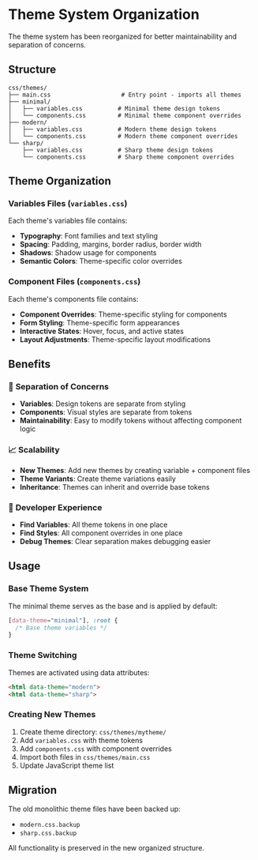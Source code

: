 # Theme System Organization

The theme system has been reorganized for better maintainability and separation of concerns.

## Structure

```
css/themes/
├── main.css                    # Entry point - imports all themes
├── minimal/
│   ├── variables.css          # Minimal theme design tokens
│   └── components.css         # Minimal theme component overrides
├── modern/
│   ├── variables.css          # Modern theme design tokens
│   └── components.css         # Modern theme component overrides
└── sharp/
    ├── variables.css          # Sharp theme design tokens
    └── components.css         # Sharp theme component overrides
```

## Theme Organization

### Variables Files (`variables.css`)
Each theme's variables file contains:
- **Typography**: Font families and text styling
- **Spacing**: Padding, margins, border radius, border width
- **Shadows**: Shadow usage for components
- **Semantic Colors**: Theme-specific color overrides

### Component Files (`components.css`)
Each theme's components file contains:
- **Component Overrides**: Theme-specific styling for components
- **Form Styling**: Theme-specific form appearances
- **Interactive States**: Hover, focus, and active states
- **Layout Adjustments**: Theme-specific layout modifications

## Benefits

### 🎯 **Separation of Concerns**
- **Variables**: Design tokens are separate from styling
- **Components**: Visual styles are separate from tokens
- **Maintainability**: Easy to modify tokens without affecting component logic

### 📈 **Scalability**
- **New Themes**: Add new themes by creating variable + component files
- **Theme Variants**: Create theme variations easily
- **Inheritance**: Themes can inherit and override base tokens

### 🔧 **Developer Experience**
- **Find Variables**: All theme tokens in one place
- **Find Styles**: All component overrides in one place
- **Debug Themes**: Clear separation makes debugging easier

## Usage

### Base Theme System
The minimal theme serves as the base and is applied by default:
```css
[data-theme="minimal"], :root {
  /* Base theme variables */
}
```

### Theme Switching
Themes are activated using data attributes:
```html
<html data-theme="modern">
<html data-theme="sharp">
```

### Creating New Themes
1. Create theme directory: `css/themes/mytheme/`
2. Add `variables.css` with theme tokens
3. Add `components.css` with component overrides
4. Import both files in `css/themes/main.css`
5. Update JavaScript theme list

## Migration

The old monolithic theme files have been backed up:
- `modern.css.backup`
- `sharp.css.backup`

All functionality is preserved in the new organized structure.
